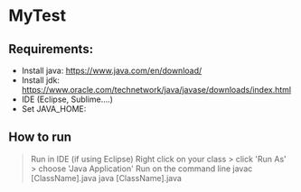 # MyTest
## Requirements:
- Install java: https://www.java.com/en/download/
- Install jdk: https://www.oracle.com/technetwork/java/javase/downloads/index.html
- IDE (Eclipse, Sublime....)
- Set JAVA_HOME: 

## How to run
> Run in IDE (if using Eclipse)
  Right click on your class > click 'Run As' > choose 'Java Application'
> Run on the command line 
  javac [ClassName].java
  java [ClassName].java


